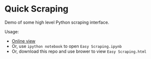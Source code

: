# Quick Scraping

Demo of some high level Python scraping interface.


Usage:

* [Online view](http://nbviewer.ipython.org/github/hupili/workshop-easy-scraping/blob/master/Easy%20Scraping.ipynb)
* Or, use `ipython notebook` to open `Easy Scraping.ipynb`
* Or, download this repo and use brower to view `Easy Scraping.html`

